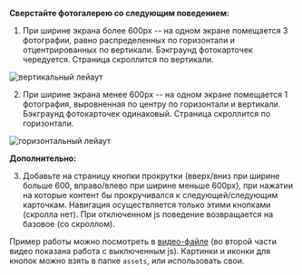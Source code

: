 **Сверстайте фотогалерею со следующим поведением:**

1) При ширине экрана более 600px -- на одном экране помещается 3 фотографии, равно распределенных по горизонтали и отцентрированных по вертикали. Бэкграунд фотокарточек чередуется. Страница скроллится по вертикали.

![вертикальный лейаут](./layout/vertical.jpg)

2) При ширине экрана менее 600px -- на одном экране помещается 1 фотография, выровненная по центру по горизонтали и вертикали. Бэкграунд фотокарточек одинаковый. Страница скроллится по горизонтали.

![горизонтальный лейаут](./layout/horizontal.jpg)

**Дополнительно:**

3) Добавьте на страницу кнопки прокрутки (вверх/вниз при ширине больше 600, вправо/влево при ширине меньше 600px), при нажатии на которые контент бы прокручивался к следующей/следующим карточкам. Навигация осуществляется только этими кнопками (скролла нет). При отключенном js поведение возвращается на базовое (со скроллом).

Пример работы можно посмотреть в [видео-файле](./layout/working_sample.webm) (во второй части видео показана работа с выключенным js). Картинки и иконки для кнопок можно взять в папке `assets`, или использовать свои.
